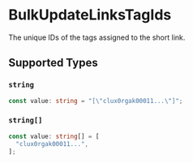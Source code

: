 # BulkUpdateLinksTagIds

The unique IDs of the tags assigned to the short link.


## Supported Types

### `string`

```typescript
const value: string = "[\"clux0rgak00011...\"]";
```

### `string[]`

```typescript
const value: string[] = [
  "clux0rgak00011...",
];
```

